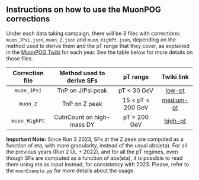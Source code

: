 ## Instructions on how to use the MuonPOG corrections

Under each data taking campaign, there will be 3 files with corrections: `muon_JPsi.json`, `muon_Z.json` and `muon_HighPt.json`,
depending on the method used to derive them and the pT range that they cover, as explained in the [MuonPOG Twiki](https://twiki.cern.ch/twiki/bin/view/CMS/MuonRun32022) for each year.
See the table below for more details on those files.

| Correction file | Method used to derive SFs |      pT range     | Twiki link |
|:---------------:|:-------------------------:|:-----------------:|:----------:|
| `muon_JPsi`     | TnP on J/Psi peak         | pT < 30 GeV       | [low-pt](https://twiki.cern.ch/twiki/bin/view/CMS/MuonRun32022#Low_pT_below_30_GeV)    |
| `muon_Z`        | TnP on Z peak             | 15 < pT < 200 GeV | [medium-pt](https://twiki.cern.ch/twiki/bin/view/CMS/MuonRun32022#Medium_pT_15_GeV_to_200_GeV) |
| `muon_HighPt`   | CutnCount on high-mass DY | pT > 200 GeV      | [high-pt](https://twiki.cern.ch/twiki/bin/view/CMS/MuonRun32022#High_pT_above_200_GeV)   |

**Important Note:** Since Run 3 2023, SFs at the Z peak are computed as a function of eta, with more granularity, instead of the usual abs(eta). For all the previous years (Run 2 UL + 2022), and for all the pT regimes, even though SFs are computed as a function of abs(eta), it is possible to read them using eta as input instead, for consistency with 2023. Please, refer to the `muonExample.py` for more details about the usage.
